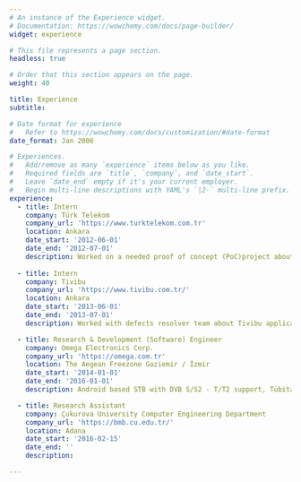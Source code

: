 ```yaml
---
# An instance of the Experience widget.
# Documentation: https://wowchemy.com/docs/page-builder/
widget: experience

# This file represents a page section.
headless: true

# Order that this section appears on the page.
weight: 40

title: Experience
subtitle:

# Date format for experience
#   Refer to https://wowchemy.com/docs/customization/#date-format
date_format: Jan 2006

# Experiences.
#   Add/remove as many `experience` items below as you like.
#   Required fields are `title`, `company`, and `date_start`.
#   Leave `date_end` empty if it's your current employer.
#   Begin multi-line descriptions with YAML's `|2-` multi-line prefix.
experience:
  - title: Intern
    company: Türk Telekom
    company_url: 'https://www.turktelekom.com.tr'
    location: Ankara
    date_start: '2012-06-01'
    date_end: '2012-07-01'
    description: Worked on a needed proof of concept (PoC)project about Türk Telekom customer’s main product availability list. PoC project created with C# language on Visual Studio connected to Oracle 10g database. I have optimized the application with Entity framework and reduced response time significantly.
        
  - title: Intern
    company: Tivibu
    company_url: 'https://www.tivibu.com.tr/'
    location: Ankara
    date_start: '2013-06-01'
    date_end: '2013-07-01'
    description: Worked with defects resolver team about Tivibu application’s defects.

  - title: Research & Development (Software) Engineer
    company: Omega Electronics Corp.
    company_url: 'https://omega.com.tr'
    location: The Aegean Freezone Gaziemir / İzmir
    date_start: '2014-01-01'
    date_end: '2016-01-01'
    description: Android based STB with DVB S/S2 - T/T2 support, Tübitak 1501 project. I was responsible for implementing DVB on our device including kernel-driver installation and optimizing DVB Android applications. Integration process continued with multiple tests including Google compatibility tests. We have completed this project successfully. LED Lighting remote control application Eureka Project Echelon IzoT chips implemented on led drivers to control street lighting.

  - title: Research Assistant
    company: Çukurova University Computer Engineering Department
    company_url: 'https://bmb.cu.edu.tr/'
    location: Adana
    date_start: '2016-02-15'
    date_end: ''
    description:

---
```


